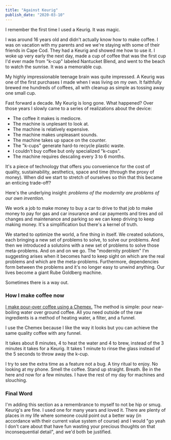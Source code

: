 ```yaml
---
title: "Against Keurig"
publish_date: "2020-03-10"
---
```


I remember the first time I used a Keurig. It was magic.

I was around 16 years old and didn't actually know how to make coffee. I was on vacation with my parents and we we're staying with some of their friends in Cape Cod. They had a Keurig and showed me how to use it. I woke up very early the next day, made a cup of coffee that was the first cup I'd ever made from "k-cup" labeled Nantucket Blend, and went to the beach to watch the sunrise. It was a memorable cup.

My highly impressionable teenage brain was quite impressed. A Keurig was one of the first purchases I made when I was living on my own. It faithfully brewed me hundreds of coffees, all with cleanup as simple as tossing away one small cup.

Fast forward a decade. My Keurig is long gone. What happened? Over those years I slowly came to a series of realizations about the device:

- The coffee it makes is mediocre.
- The machine is unplesant to look at.
- The machine is relatively expensive.
- The machine makes unpleasant sounds.
- The machine takes up space on the counter.
- The "k-cups" generate hard-to recycle plastic waste.
- I couldn't buy coffee but only specialized "k-cups".
- The machine requires descaling every 3 to 6 months.

It's a piece of technology that offers you convenience for the cost of quality, sustainability, aesthetics, space and time (through the proxy of money). When did we start to stretch of ourselves so thin that this became an enticing trade-off?

Here's the underlying insight: *problems of the modernity are problems of our own invention.* 

We work a job to make money to buy a car to drive to that job to make money to pay for gas and car insurance and car payments and tires and oil changes and maintenance and parking so we can keep driving to keep making money. It's a simplification but there's a kernel of truth.

We started to optimize the world, a fine thing in itself. We created solutions, each bringing a new set of problems to solve, to solve our problems. And then we introduced a solutoins with a new set of problems to solve those meta-problems. And on and on we go. The "modernity problem" I'm suggesting arises when it becomes hard to keep sight on which are the real problems and which are the meta-problems. Furthermore, dependencies form between the problems and it's no longer easy to unwind anything. Our lives become a giant Rube Goldberg machine.

Sometimes there is a way out.

### How I make coffee now

[I make pour-over coffee using a Chemex.](/coffee) The method is simple: pour near-boiling water over ground coffee. All you need outside of the raw ingredients is a method of heating water, a filter, and a funnel.

I use the Chemex because I like the way it looks but you can achieve the same quality coffee with any funnel.

It takes about 8 minutes, 4 to heat the water and 4 to brew, instead of the 3 minutes it takes for a Keurig. It takes 1 minute to rinse the glass instead of the 5 seconds to throw away the k-cup.

I try to see the extra time as a feature not a bug. A tiny ritual to enjoy. No looking at my phone. Smell the coffee. Stand up straight. Breath. Be in the here and now for a few minutes. I have the rest of my day for machines and slouching.

### Final Word

I'm adding this section as a remembrance to myself to not be hip or smug. Keurig's are fine. I used one for many years and loved it. There are plenty of places in my life where someone could point out a better way (in accordance with their current value system of course) and I would "go yeah I don't care about that have fun wasting your precious thoughts on that inconsequential detail", and we'd both be justified.
